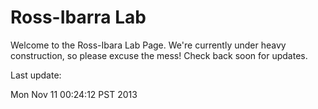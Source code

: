 # Ross-Ibarra Lab

Welcome to the Ross-Ibara Lab Page. We're currently under heavy construction, so please excuse the mess! Check back soon for updates. 

Last update:


Mon Nov 11 00:24:12 PST 2013
